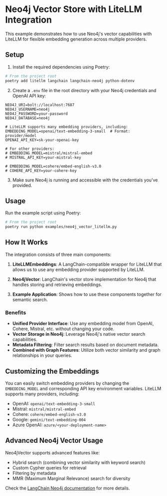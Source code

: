 # Neo4j Vector Store with LiteLLM Integration

This example demonstrates how to use Neo4j's vector capabilities with LiteLLM for flexible embedding generation across multiple providers.

## Setup

1. Install the required dependencies using Poetry:

```bash
# From the project root
poetry add litellm langchain langchain-neo4j python-dotenv
```

2. Create a `.env` file in the root directory with your Neo4j credentials and OpenAI API key:

```
NEO4J_URI=bolt://localhost:7687
NEO4J_USERNAME=neo4j
NEO4J_PASSWORD=your-password
NEO4J_DATABASE=neo4j

# LiteLLM supports many embedding providers, including:
EMBEDDING_MODEL=openai/text-embedding-3-small  # Format: provider/model
OPENAI_API_KEY=sk-your-openai-key

# For other providers:
# EMBEDDING_MODEL=mistral/mistral-embed
# MISTRAL_API_KEY=your-mistral-key

# EMBEDDING_MODEL=cohere/embed-english-v3.0
# COHERE_API_KEY=your-cohere-key
```

3. Make sure Neo4j is running and accessible with the credentials you've provided.

## Usage

Run the example script using Poetry:

```bash
# From the project root
poetry run python examples/neo4j_vector_litellm.py
```

## How It Works

The integration consists of three main components:

1. **LiteLLMEmbeddings**: A LangChain-compatible wrapper for LiteLLM that allows us to use any embedding provider supported by LiteLLM.

2. **Neo4jVector**: LangChain's vector store implementation for Neo4j that handles storing and retrieving embeddings.

3. **Example Application**: Shows how to use these components together for semantic search.

### Benefits

- **Unified Provider Interface**: Use any embedding model from OpenAI, Cohere, Mistral, etc. without changing your code.
- **Vector Storage in Neo4j**: Leverage Neo4j's native vector search capabilities.
- **Metadata Filtering**: Filter search results based on document metadata.
- **Combined with Graph Features**: Utilize both vector similarity and graph relationships in your queries.

## Customizing the Embeddings

You can easily switch embedding providers by changing the `EMBEDDING_MODEL` and corresponding API key environment variables. LiteLLM supports many providers, including:

- OpenAI: `openai/text-embedding-3-small`
- Mistral: `mistral/mistral-embed`
- Cohere: `cohere/embed-english-v3.0`
- Google: `gemini/text-embedding-004`
- Azure OpenAI: `azure/<your-deployment-name>`

## Advanced Neo4j Vector Usage

Neo4jVector supports advanced features like:

- Hybrid search (combining vector similarity with keyword search)
- Custom Cypher queries for retrieval
- Filtering by metadata
- MMR (Maximum Marginal Relevance) search for diversity

Check the [LangChain Neo4j documentation](https://python.langchain.com/api_reference/neo4j/vectorstores/langchain_neo4j.vectorstores.neo4j_vector.Neo4jVector.html) for more details. 
